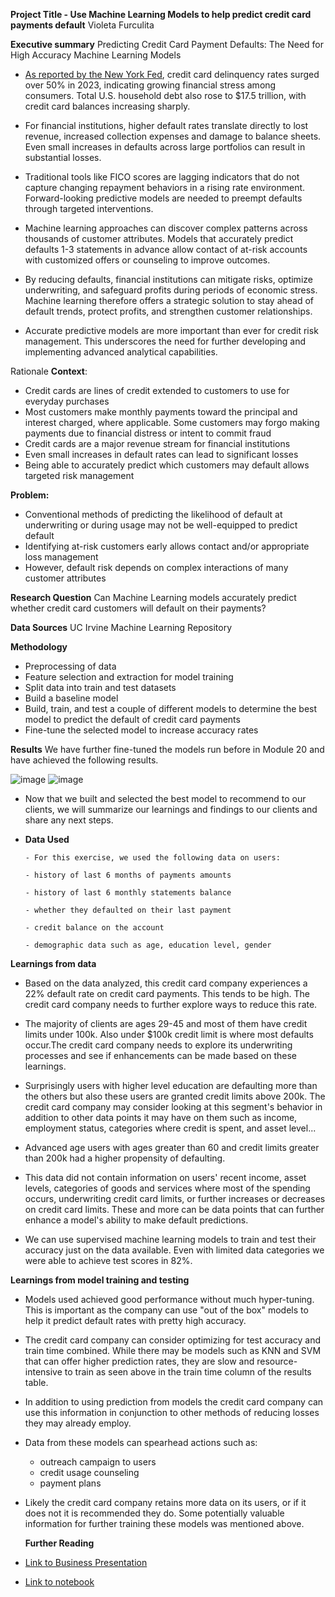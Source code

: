 **Project Title - Use Machine Learning Models to help predict credit card payments default**
Violeta Furculita

**Executive summary**
Predicting Credit Card Payment Defaults: The Need for High Accuracy Machine Learning Models

- [As reported by the New York Fed](https://www.cnbc.com/2024/02/06/credit-card-delinquencies-surged-in-2023-indicating-financial-stress-new-york-fed-says.html#:~:text=Economy-,Credit%20card%20delinquencies%20surged%20in%202023%2C%20indicating%20'financial,stress%2C'%20New%20York%20Fed%20says&text=Credit%20card%20delinquencies%20surged%20more,New%20York%20Fed%20reported%20Tuesday), credit card delinquency rates surged over 50% in 2023, indicating growing financial stress among consumers. Total U.S. household debt also rose to $17.5 trillion, with credit card balances increasing sharply.

- For financial institutions, higher default rates translate directly to lost revenue, increased collection expenses and damage to balance sheets. Even small increases in defaults across large portfolios can result in substantial losses.

- Traditional tools like FICO scores are lagging indicators that do not capture changing repayment behaviors in a rising rate environment. Forward-looking predictive models are needed to preempt defaults through targeted interventions.

- Machine learning approaches can discover complex patterns across thousands of customer attributes. Models that accurately predict defaults 1-3 statements in advance allow contact of at-risk accounts with customized offers or counseling to improve outcomes.

- By reducing defaults, financial institutions can mitigate risks, optimize underwriting, and safeguard profits during periods of economic stress. Machine learning therefore offers a strategic solution to stay ahead of default trends, protect profits, and strengthen customer relationships.

- Accurate predictive models are more important than ever for credit risk management. This underscores the need for further developing and implementing advanced analytical capabilities.

Rationale
**Context**:

- Credit cards are lines of credit extended to customers to use for everyday purchases
- Most customers make monthly payments toward the principal and interest charged, where applicable. Some customers may forgo making payments due to financial distress or intent to commit fraud
- Credit cards are a major revenue stream for financial institutions
- Even small increases in default rates can lead to significant losses
- Being able to accurately predict which customers may default allows targeted risk management

**Problem:**

- Conventional methods of predicting the likelihood of default at underwriting or during usage may not be well-equipped to predict default
- Identifying at-risk customers early allows contact and/or appropriate loss management
- However, default risk depends on complex interactions of many customer attributes

**Research Question**
Can Machine Learning models accurately predict whether credit card customers will default on their payments?

**Data Sources**
UC Irvine Machine Learning Repository

**Methodology**
- Preprocessing of data
- Feature selection and extraction for model training
- Split data into train and test datasets
- Build a baseline model
- Build, train, and test a couple of different models to determine the best model to predict the default of credit card payments
- Fine-tune the selected model to increase accuracy rates

**Results**
We have further fine-tuned the models run before in Module 20 and have achieved the following results.

  ![image](https://github.com/violetafurculita/ML-AI-UC-Berkeley-Course/assets/147281922/e189c96f-d7de-48bd-8859-f8d680ac2978)
  ![image](https://github.com/violetafurculita/ML-AI-UC-Berkeley-Course/assets/147281922/92bbf941-bd0e-4da8-b9cd-74b6807dcd99)

- Now that we built and selected the best model to recommend to our clients, we will summarize our learnings and findings to our clients and share any next steps.
- **Data Used**

      - For this exercise, we used the following data on users:
      
      - history of last 6 months of payments amounts
      
      - history of last 6 monthly statements balance
      
      - whether they defaulted on their last payment
      
      - credit balance on the account
      
      - demographic data such as age, education level, gender

**Learnings from data**

  - Based on the data analyzed, this credit card company experiences a 22% default rate on credit card payments. This tends to be high. The credit card company needs to further explore ways to reduce this rate.
  
  - The majority of clients are ages 29-45 and most of them have credit limits under 100k. Also under $100k credit limit is where most defaults occur.The credit card company needs to explore its underwriting processes and see if enhancements can be made based on these learnings.
  
  - Surprisingly users with higher level education are defaulting more than the others but also these users are granted credit limits above 200k. The credit card company may consider looking at this segment's behavior in addition to other data points it may have on them such as income, employment status, categories where credit is spent, and asset level...
  
  - Advanced age users with ages greater than 60 and credit limits greater than 200k had a higher propensity of defaulting.
  
  - This data did not contain information on users' recent income, asset levels, categories of goods and services where most of the spending occurs, underwriting credit card limits, or further increases or decreases on credit card limits. These and more can be data points that can further enhance a model's ability to make default predictions.
  
  - We can use supervised machine learning models to train and test their accuracy just on the data available. Even with limited data categories we were able to achieve test scores in 82%.

**Learnings from model training and testing**

  - Models used achieved good performance without much hyper-tuning. This is important as the company can use "out of the box" models to help it predict default rates with pretty high accuracy.
  - The credit card company can consider optimizing for test accuracy and train time combined. While there may be models such as KNN and SVM that can offer higher prediction rates, they are slow and resource-intensive to train as seen above in the train time column of the results table.
  - In addition to using prediction from models the credit card company can use this information in conjunction to other methods of reducing losses they may already employ.
  - Data from these models can spearhead actions such as:
    - outreach campaign to users
    - credit usage counseling
    - payment plans
- Likely the credit card company retains more data on its users, or if it does not it is recommended they do. Some potentially valuable information for further training these models was mentioned above.

  **Further Reading**
- [Link to Business Presentation](https://github.com/violetafurculita/ML-AI-UC-Berkeley-Course/blob/main/Module%2024%20Capstone%20Project%20Final%20Report/Capstone%20presentation%20final.pdf)

- [Link to notebook](https://github.com/violetafurculita/ML-AI-UC-Berkeley-Course/blob/main/Module%2024%20Capstone%20Project%20Final%20Report/Capstone_Project_Credit_Card_Default_Payments.ipynb)

